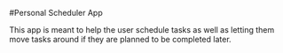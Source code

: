 #Personal Scheduler App

This app is meant to help the user schedule tasks as well as letting them move tasks around if they are planned to be completed later.